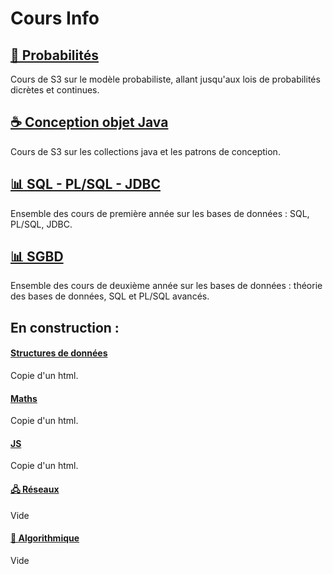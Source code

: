 # Cours Info
## [📐 Probabilités](./cours/a2proba.md)
Cours de S3 sur le modèle probabiliste, allant jusqu'aux lois de probabilités dicrètes et continues.

## [☕ Conception objet Java](./cours/a2cpoa.md)
Cours de S3 sur les collections java et les patrons de conception.

## [📊 SQL - PL/SQL - JDBC](./cours/a1sql.md)
Ensemble des cours de première année sur les bases de données : SQL, PL/SQL, JDBC.

## [📊 SGBD](./cours/a2sgbd.md)
Ensemble des cours de deuxième année sur les bases de données : théorie des bases de données, SQL et PL/SQL avancés.







## En construction :
#### [Structures de données](./cours/a1str.md)
Copie d'un html.

#### [Maths](./cours/a1maths.md)
Copie d'un html.

#### [JS](./cours/javascript.md)
Copie d'un html.

#### [🖧 Réseaux](./cours/a2reseaux.md)
Vide

#### [💽 Algorithmique](./cours/a2algo.md)
Vide
